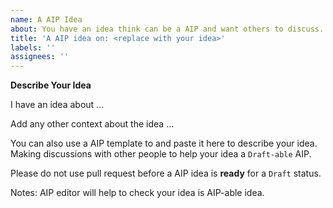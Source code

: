 ```yaml
---
name: A AIP Idea
about: You have an idea think can be a AIP and want others to discuss.
title: 'A AIP idea on: <replace with your idea>'
labels: ''
assignees: ''
---
```


**Describe Your Idea**

I have an idea about ...

Add any other context about the idea ...

You can also use a AIP template to and paste it here to describe your idea. Making discussions with other people to help your idea a `Draft-able` AIP.

Please do not use pull request before a AIP idea is **ready** for a `Draft` status.

Notes: AIP editor will help to check your idea is AIP-able idea.
